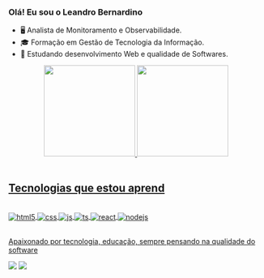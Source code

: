 ###  Olá! Eu sou o Leandro Bernardino

- 🖥️    Analista de Monitoramento e Observabilidade.
-  🎓   Formação em Gestão de Tecnologia da Informação.
- 🤖  Estudando desenvolvimento Web e qualidade de Softwares.

<div align="center">
  <a href="https://github.com/leobernardino">
  <img height="180em" src="https://github-readme-stats.vercel.app/api?username=leobernardino&show_icons=true&theme=dracula&include_all_commits=true&count_private=true"/>
  <img height="180em" src="https://github-readme-stats.vercel.app/api/top-langs/?username=leobernardino&layout=compact&langs_count=7&theme=dracula"/>
</div>
<div style="display: inline_block"><br>

  ## Tecnologias que estou aprend
    
<div style="display: inline_block"><br>
  <img align="center" alt="html5" src="https://img.shields.io/badge/HTML5-E34F26?style=for-the-badge&logo=html5&logoColor=white" />
  <img align="center" alt="css" src="https://img.shields.io/badge/CSS3-1572B6?style=for-the-badge&logo=css3&logoColor=white" />
  <img align="center" alt="js" src="https://img.shields.io/badge/JavaScript-F7DF1E?style=for-the-badge&logo=javascript&logoColor=black" />
  <img align="center" alt="ts" src="https://img.shields.io/badge/TypeScript-007ACC?style=for-the-badge&logo=typescript&logoColor=white" />
  <img align="center" alt="react" src="https://img.shields.io/badge/React-20232A?style=for-the-badge&logo=react&logoColor=61DAFB" />
  <img align="center" alt="nodejs" src="https://img.shields.io/badge/Node.js-43853D?style=for-the-badge&logo=node.js&logoColor=white" />
</div><br/>
  
  Apaixonado por tecnologia, educação, sempre pensando na qualidade do software
 
<div> 
  <a href="https://instagram.com/leandroduarte.tech" target="_blank"><img src="https://img.shields.io/badge/-Instagram-%23E4405F?style=for-the-badge&logo=instagram&logoColor=white" target="_blank"></a>
  <a href="https://www.linkedin.com/in/https://www.linkedin.com/in/leandrodbernardino/" target="_blank"><img src="https://img.shields.io/badge/-LinkedIn-%230077B5?style=for-the-badge&logo=linkedin&logoColor=white" target="_blank"></a> 
 </div>
